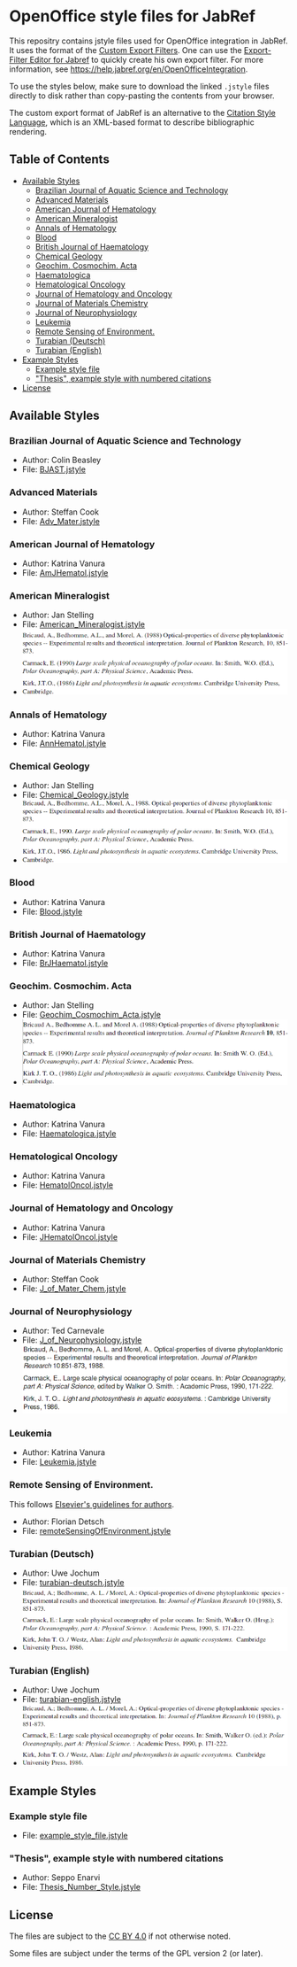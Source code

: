 # OpenOffice style files for JabRef

This repositry contains jstyle files used for OpenOffice integration in JabRef.
It uses the format of the [Custom Export Filters](http://help.jabref.org/en/CustomExports).
One can use the [
Export-Filter Editor for Jabref](https://sourceforge.net/projects/efe/) to quickly create his own export filter.
For more information, see <https://help.jabref.org/en/OpenOfficeIntegration>.

To use the styles below, make sure to download the linked `.jstyle` files directly to disk rather than copy-pasting the contents from your browser.

The custom export format of JabRef is an alternative to the [Citation Style Language](http://citationstyles.org/), which is an XML-based format to describe bibliographic rendering.

## Table of Contents

<!-- generated by https://github.com/jonschlinkert/markdown-toc using markdown-toc -i README.md -->

<!-- toc -->

- [Available Styles](#available-styles)
  * [Brazilian Journal of Aquatic Science and Technology](#brazilian-journal-of-aquatic-science-and-technology)
  * [Advanced Materials](#advanced-materials)
  * [American Journal of Hematology](#american-journal-of-hematology)
  * [American Mineralogist](#american-mineralogist)
  * [Annals of Hematology](#annals-of-hematology)
  * [Blood](#blood)
  * [British Journal of Haematology](#british-journal-of-haematology)
  * [Chemical Geology](#chemical-geology)
  * [Geochim. Cosmochim. Acta](#geochim-cosmochim-acta)
  * [Haematologica](#haematologica)
  * [Hematological Oncology](#hematological-oncology)
  * [Journal of Hematology and Oncology](#journal-of-hematology-and-oncology)
  * [Journal of Materials Chemistry](#journal-of-materials-chemistry)
  * [Journal of Neurophysiology](#journal-of-neurophysiology)
  * [Leukemia](#leukemia)
  * [Remote Sensing of Environment.](#remote-sensing-of-environment)
  * [Turabian (Deutsch)](#turabian-deutsch)
  * [Turabian (English)](#turabian-english)
- [Example Styles](#example-styles)
  * [Example style file](#example-style-file)
  * ["Thesis", example style with numbered citations](#thesis-example-style-with-numbered-citations)
- [License](#license)

<!-- tocstop -->

## Available Styles

### Brazilian Journal of Aquatic Science and Technology

- Author: Colin Beasley
- File: [BJAST.jstyle](BJAST.jstyle)

### Advanced Materials

- Author: Steffan Cook
- File: [Adv_Mater.jstyle](Adv_Mater.jstyle)

### American Journal of Hematology

- Author: Katrina Vanura
- File: [AmJHematol.jstyle](AmJHematol.jstyle)

### American Mineralogist

- Author: Jan Stelling
- File: [American_Mineralogist.jstyle](American_Mineralogist.jstyle)
- ![preview](American_Mineralogist.png)

### Annals of Hematology

- Author: Katrina Vanura
- File: [AnnHematol.jstyle](AnnHematol.jstyle)

### Chemical Geology

- Author: Jan Stelling
- File: [Chemical_Geology.jstyle](Chemical_Geology.jstyle)
- ![preview](Chemical_Geology.png)

### Blood

- Author: Katrina Vanura
- File: [Blood.jstyle](Blood.jstyle)

### British Journal of Haematology

- Author: Katrina Vanura
- File: [BrJHaematol.jstyle](BrJHaematol.jstyle)

### Geochim. Cosmochim. Acta

- Author: Jan Stelling
- File: [Geochim_Cosmochim_Acta.jstyle](Geochim_Cosmochim_Acta.jstyle)
- ![preview](Geochim_Cosmochim_Acta.png)

### Haematologica

- Author: Katrina Vanura
- File: [Haematologica.jstyle](Haematologica.jstyle)

### Hematological Oncology

- Author: Katrina Vanura
- File: [HematolOncol.jstyle](HematolOncol.jstyle)

### Journal of Hematology and Oncology

- Author: Katrina Vanura
- File: [JHematolOncol.jstyle](JHematolOncol.jstyle)

### Journal of Materials Chemistry

- Author: Steffan Cook
- File: [J_of_Mater_Chem.jstyle](J_of_Mater_Chem.jstyle)

### Journal of Neurophysiology

- Author: Ted Carnevale
- File: [J_of_Neurophysiology.jstyle](J_of_Neurophysiology.jstyle)
- ![preview](J_of_Neurophysiology.png)

### Leukemia

- Author: Katrina Vanura
- File: [Leukemia.jstyle](Leukemia.jstyle)

### Remote Sensing of Environment.

This follows [Elsevier's guidelines for authors](https://www.elsevier.com/journals/remote-sensing-of-environment/0034-4257/guide-for-authors#21000).

- Author: Florian Detsch
- File: [remoteSensingOfEnvironment.jstyle](remoteSensingOfEnvironment.jstyle)

### Turabian (Deutsch)

- Author: Uwe Jochum
- File: [turabian-deutsch.jstyle](turabian-deutsch.jstyle)
- ![preview](turabian-deutsch.png)

### Turabian (English)

- Author: Uwe Jochum
- File: [turabian-english.jstyle](turabian-english.jstyle)
- ![preview](turabian-english.png)

## Example Styles

### Example style file

- File: [example_style_file.jstyle](example_style_file.jstyle)

### "Thesis", example style with numbered citations

- Author: Seppo Enarvi
- File: [Thesis_Number_Style.jstyle](Thesis_Number_Style.jstyle)

## License

The files are subject to the [CC BY 4.0](https://creativecommons.org/licenses/by/4.0/) if not otherwise noted.

Some files are subject under the terms of the GPL version 2 (or later).
